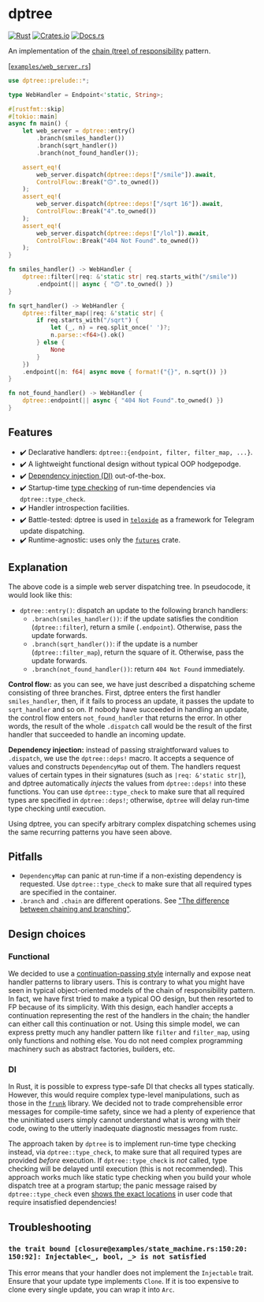 # dptree
[![Rust](https://github.com/teloxide/dptree/actions/workflows/rust.yml/badge.svg)](https://github.com/teloxide/dptree/actions/workflows/rust.yml)
[![Crates.io](https://img.shields.io/crates/v/dptree.svg)](https://crates.io/crates/dptree)
[![Docs.rs](https://docs.rs/dptree/badge.svg)](https://docs.rs/dptree)

An implementation of the [chain (tree) of responsibility] pattern.

[[`examples/web_server.rs`](examples/web_server.rs)]
```rust
use dptree::prelude::*;

type WebHandler = Endpoint<'static, String>;

#[rustfmt::skip]
#[tokio::main]
async fn main() {
    let web_server = dptree::entry()
        .branch(smiles_handler())
        .branch(sqrt_handler())
        .branch(not_found_handler());

    assert_eq!(
        web_server.dispatch(dptree::deps!["/smile"]).await,
        ControlFlow::Break("🙃".to_owned())
    );
    assert_eq!(
        web_server.dispatch(dptree::deps!["/sqrt 16"]).await,
        ControlFlow::Break("4".to_owned())
    );
    assert_eq!(
        web_server.dispatch(dptree::deps!["/lol"]).await,
        ControlFlow::Break("404 Not Found".to_owned())
    );
}

fn smiles_handler() -> WebHandler {
    dptree::filter(|req: &'static str| req.starts_with("/smile"))
        .endpoint(|| async { "🙃".to_owned() })
}

fn sqrt_handler() -> WebHandler {
    dptree::filter_map(|req: &'static str| {
        if req.starts_with("/sqrt") {
            let (_, n) = req.split_once(' ')?;
            n.parse::<f64>().ok()
        } else {
            None
        }
    })
    .endpoint(|n: f64| async move { format!("{}", n.sqrt()) })
}

fn not_found_handler() -> WebHandler {
    dptree::endpoint(|| async { "404 Not Found".to_owned() })
}
```

## Features

 - ✔️ Declarative handlers: `dptree::{endpoint, filter, filter_map, ...}`.
 - ✔️ A lightweight functional design without typical OOP hodgepodge.
 - ✔️ [Dependency injection (DI)] out-of-the-box.
 - ✔️ Startup-time [type checking] of run-time dependencies via `dptree::type_check`.
 - ✔️ Handler introspection facilities.
 - ✔️ Battle-tested: dptree is used in [`teloxide`] as a framework for Telegram update dispatching.
 - ✔️ Runtime-agnostic: uses only the [`futures`] crate.

[Dependency injection (DI)]: https://en.wikipedia.org/wiki/Dependency_injection
[type checking]: https://github.com/teloxide/dptree/blob/master/examples/diagnostics.rs
[`teloxide`]: https://github.com/teloxide/teloxide
[`futures`]: https://github.com/rust-lang/futures-rs

## Explanation

The above code is a simple web server dispatching tree. In pseudocode, it would look like this:

 - `dptree::entry()`: dispatch an update to the following branch handlers:
   - `.branch(smiles_handler())`: if the update satisfies the condition (`dptree::filter`), return a smile (`.endpoint`). Otherwise, pass the update forwards.
   - `.branch(sqrt_handler())`: if the update is a number (`dptree::filter_map`), return the square of it. Otherwise, pass the update forwards.
   - `.branch(not_found_handler())`: return `404 Not Found` immediately.

**Control flow:** as you can see, we have just described a dispatching scheme consisting of three branches. First, dptree enters the first handler `smiles_handler`, then, if it fails to process an update, it passes the update to `sqrt_handler` and so on. If nobody have succeeded in handling an update, the control flow enters `not_found_handler` that returns the error. In other words, the result of the whole `.dispatch` call would be the result of the first handler that succeeded to handle an incoming update.

**Dependency injection:** instead of passing straightforward values to `.dispatch`, we use the `dptree::deps!` macro. It accepts a sequence of values and constructs `DependencyMap` out of them. The handlers request values of certain types in their signatures (such as `|req: &'static str|`), and dptree automatically _injects_ the values from `dptree::deps!` into these functions. You can use `dptree::type_check` to make sure that all required types are specified in `dptree::deps!`; otherwise, `dptree` will delay run-time type checking until execution.

Using dptree, you can specify arbitrary complex dispatching schemes using the same recurring patterns you have seen above.

[chain (tree) of responsibility]: https://en.wikipedia.org/wiki/Chain-of-responsibility_pattern

## Pitfalls

 - `DependencyMap` can panic at run-time if a non-existing dependency is requested. Use `dptree::type_check` to make sure that all required types are specified in the container.
 - `.branch` and `.chain` are different operations. See ["The difference between chaining and branching"](https://docs.rs/dptree/latest/dptree/struct.Handler.html#the-difference-between-chaining-and-branching).

## Design choices

### Functional

We decided to use a [continuation-passing style] internally and expose neat handler patterns to library users. This is contrary to what you might have seen in typical object-oriented models of the chain of responsibility pattern. In fact, we have first tried to make a typical OO design, but then resorted to FP because of its simplicity. With this design, each handler accepts a continuation representing the rest of the handlers in the chain; the handler can either call this continuation or not. Using this simple model, we can express pretty much any handler pattern like `filter` and `filter_map`, using only functions and nothing else. You do not need complex programming machinery such as abstract factories, builders, etc.

[continuation-passing style]: https://en.wikipedia.org/wiki/Continuation-passing_style

### DI

In Rust, it is possible to express type-safe DI that checks all types statically. However, this would require complex type-level manipulations, such as those in the [`frunk`] library. We decided not to trade comprehensible error messages for compile-time safety, since we had a plenty of experience that the uninitiated users simply cannot understand what is wrong with their code, owing to the utterly inadequate diagnostic messages from rustc.

The approach taken by `dptree` is to implement run-time type checking instead, via `dptree::type_check`, to make sure that all required types are provided _before_ execution. If `dptree::type_check` is _not_ called, type checking will be delayed until execution (this is not recommended). This approach works much like static type checking when you build your whole dispatch tree at a program startup; the panic message raised by `dptree::type_check` even [shows the exact locations] in user code that require insatisfied dependencies!

[shows the exact locations]: https://github.com/teloxide/dptree/blob/master/examples/diagnostics.rs
[`frunk`]: https://github.com/lloydmeta/frunk

## Troubleshooting

### `the trait bound [closure@examples/state_machine.rs:150:20: 150:92]: Injectable<_, bool, _> is not satisfied`

This error means that your handler does not implement the `Injectable` trait. Ensure that your update type implements `Clone`. If it is too expensive to clone every single update, you can wrap it into `Arc`.
